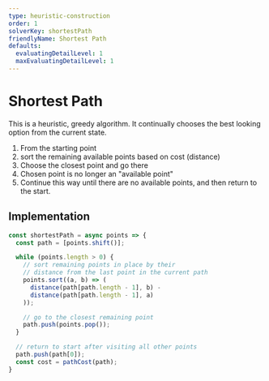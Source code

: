 ```yaml
---
type: heuristic-construction
order: 1
solverKey: shortestPath
friendlyName: Shortest Path
defaults:
  evaluatingDetailLevel: 1
  maxEvaluatingDetailLevel: 1
---
```



# Shortest Path

This is a heuristic, greedy algorithm. It continually chooses the best looking option from the current state.

  1. From the starting point
  2. sort the remaining available points based on cost (distance)
  3. Choose the closest point and go there
  4. Chosen point is no longer an "available point"
  5. Continue this way until there are no available points, and then return to the start.


## Implementation

```javascript
const shortestPath = async points => {
  const path = [points.shift()];

  while (points.length > 0) {
    // sort remaining points in place by their 
    // distance from the last point in the current path
    points.sort((a, b) => (
      distance(path[path.length - 1], b) -
      distance(path[path.length - 1], a)
    ));

    // go to the closest remaining point
    path.push(points.pop());
  }

  // return to start after visiting all other points
  path.push(path[0]);
  const cost = pathCost(path);
}
```
